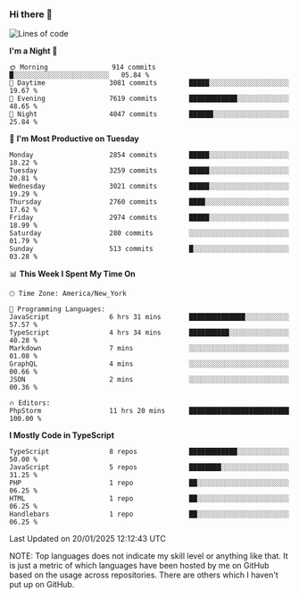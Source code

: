 ### Hi there 👋

<!--
**LynxJinxxy/LynxJinxxy** is a ✨ _special_ ✨ repository because its `README.md` (this file) appears on your GitHub profile.

Here are some ideas to get you started:

- 🔭 I’m currently working on ...
- 🌱 I’m currently learning ...
- 👯 I’m looking to collaborate on ...
- 🤔 I’m looking for help with ...
- 💬 Ask me about ...
- 📫 How to reach me: ...
- 😄 Pronouns: ...
- ⚡ Fun fact: ...
-->

<!--START_SECTION:waka-->
![Lines of code](https://img.shields.io/badge/From%20Hello%20World%20I%27ve%20Written-24.7%20million%20lines%20of%20code-blue)

**I'm a Night 🦉** 

```text
🌞 Morning                914 commits         █░░░░░░░░░░░░░░░░░░░░░░░░   05.84 % 
🌆 Daytime                3081 commits        █████░░░░░░░░░░░░░░░░░░░░   19.67 % 
🌃 Evening                7619 commits        ████████████░░░░░░░░░░░░░   48.65 % 
🌙 Night                  4047 commits        ██████░░░░░░░░░░░░░░░░░░░   25.84 % 
```
📅 **I'm Most Productive on Tuesday** 

```text
Monday                   2854 commits        █████░░░░░░░░░░░░░░░░░░░░   18.22 % 
Tuesday                  3259 commits        █████░░░░░░░░░░░░░░░░░░░░   20.81 % 
Wednesday                3021 commits        █████░░░░░░░░░░░░░░░░░░░░   19.29 % 
Thursday                 2760 commits        ████░░░░░░░░░░░░░░░░░░░░░   17.62 % 
Friday                   2974 commits        █████░░░░░░░░░░░░░░░░░░░░   18.99 % 
Saturday                 280 commits         ░░░░░░░░░░░░░░░░░░░░░░░░░   01.79 % 
Sunday                   513 commits         █░░░░░░░░░░░░░░░░░░░░░░░░   03.28 % 
```


📊 **This Week I Spent My Time On** 

```text
🕑︎ Time Zone: America/New_York

💬 Programming Languages: 
JavaScript               6 hrs 31 mins       ██████████████░░░░░░░░░░░   57.57 % 
TypeScript               4 hrs 34 mins       ██████████░░░░░░░░░░░░░░░   40.28 % 
Markdown                 7 mins              ░░░░░░░░░░░░░░░░░░░░░░░░░   01.08 % 
GraphQL                  4 mins              ░░░░░░░░░░░░░░░░░░░░░░░░░   00.66 % 
JSON                     2 mins              ░░░░░░░░░░░░░░░░░░░░░░░░░   00.36 % 

🔥 Editors: 
PhpStorm                 11 hrs 20 mins      █████████████████████████   100.00 % 
```

**I Mostly Code in TypeScript** 

```text
TypeScript               8 repos             ████████████░░░░░░░░░░░░░   50.00 % 
JavaScript               5 repos             ████████░░░░░░░░░░░░░░░░░   31.25 % 
PHP                      1 repo              ██░░░░░░░░░░░░░░░░░░░░░░░   06.25 % 
HTML                     1 repo              ██░░░░░░░░░░░░░░░░░░░░░░░   06.25 % 
Handlebars               1 repo              ██░░░░░░░░░░░░░░░░░░░░░░░   06.25 % 
```




 Last Updated on 20/01/2025 12:12:43 UTC
<!--END_SECTION:waka-->
NOTE: Top languages does not indicate my skill level or anything like that. It is just a metric of which languages have been hosted by me on GitHub based on the usage across repositories. There are others which I haven't put up on GitHub.
